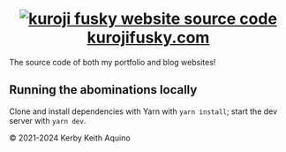 <h1 align="center">
  <a href="https://kurojifusky.com">
    <img alt="kuroji fusky website source code" src="https://github.com/kuroji-fusky/kurojifusky.com/assets/94678583/e9d6cb23-7061-45f1-8a4f-b45b20617cb6">
  </a>
  <a href="https://kurojifusky.com">kurojifusky.com</a>
</h1>

The source code of both my portfolio and blog websites!

## Running the abominations locally

Clone and install dependencies with Yarn with `yarn install`; start the dev server with `yarn dev`.

© 2021-2024 Kerby Keith Aquino
